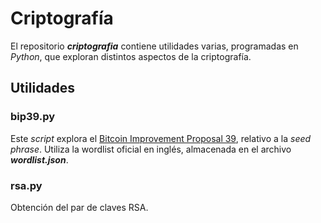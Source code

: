 # Criptografía

El repositorio ***criptografia*** contiene utilidades varias, programadas en *Python*, que exploran distintos aspectos de la criptografía.

## Utilidades

### bip39.py

Este *script* explora el [Bitcoin Improvement Proposal 39](https://github.com/bitcoin/bips/blob/master/bip-0039.mediawiki), relativo a la *seed phrase*. Utiliza la wordlist oficial en inglés, almacenada en el archivo ***wordlist.json***.

### rsa.py

Obtención del par de claves RSA.

